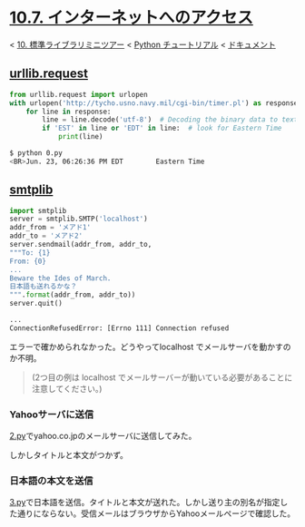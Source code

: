 # [10.7. インターネットへのアクセス](https://docs.python.jp/3/tutorial/stdlib.html#internet-access)

< [10. 標準ライブラリミニツアー](https://docs.python.jp/3/tutorial/classes.html#generator-expressions) < [Python チュートリアル](https://docs.python.jp/3/tutorial/index.html) < [ドキュメント](https://docs.python.jp/3/index.html)

## [urllib.request](https://docs.python.jp/3/library/urllib.request.html#module-urllib.request)

```python
from urllib.request import urlopen
with urlopen('http://tycho.usno.navy.mil/cgi-bin/timer.pl') as response:
    for line in response:
        line = line.decode('utf-8')  # Decoding the binary data to text.
        if 'EST' in line or 'EDT' in line:  # look for Eastern Time
            print(line)
```
```sh
$ python 0.py
<BR>Jun. 23, 06:26:36 PM EDT		Eastern Time

```

## [smtplib](https://docs.python.jp/3/library/smtplib.html#module-smtplib)

```python
import smtplib
server = smtplib.SMTP('localhost')
addr_from = 'メアド1'
addr_to = 'メアド2'
server.sendmail(addr_from, addr_to,
"""To: {1}
From: {0}
...
Beware the Ides of March.
日本語も送れるかな？
""".format(addr_from, addr_to))
server.quit()
```
```sh
...
ConnectionRefusedError: [Errno 111] Connection refused
```

エラーで確かめられなかった。どうやってlocalhost でメールサーバを動かすのか不明。

> (2つ目の例は localhost でメールサーバーが動いている必要があることに注意してください。)

### Yahooサーバに送信

[2.py](https://github.com/pylangstudy/201706/blob/master/24/00/2.py)でyahoo.co.jpのメールサーバに送信してみた。

しかしタイトルと本文がつかず。

### 日本語の本文を送信

[3.py](https://github.com/pylangstudy/201706/blob/master/24/00/3.py)で日本語を送信。タイトルと本文が送れた。しかし送り主の別名が指定した通りにならない。受信メールはブラウザからYahooメールページで確認した。

